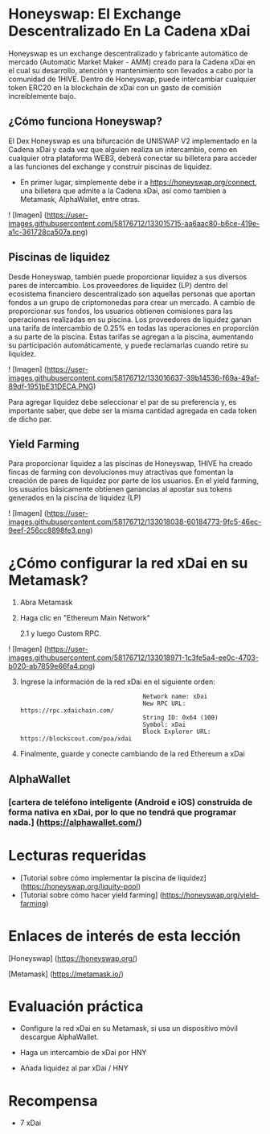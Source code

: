 # Honeyswap: El Exchange Descentralizado En La Cadena xDai

Honeyswap es un exchange descentralizado y fabricante automático de mercado (Automatic Market Maker - AMM) creado para la Cadena xDai en el cual su desarrollo, atención y mantenimiento son llevados a cabo por la comunidad de 1HIVE.
Dentro de Honeyswap, puede intercambiar cualquier token ERC20 en la blockchain de xDai con un gasto de comisión increíblemente bajo.

## ¿Cómo funciona Honeyswap?

El Dex Honeyswap es una bifurcación de UNISWAP V2 implementado en la Cadena xDai y cada vez que alguien realiza un intercambio, como en cualquier otra plataforma WEB3, deberá conectar su billetera para acceder a las funciones del exchange y construir piscinas de liquidez.

* En primer lugar, simplemente debe ir a https://honeyswap.org/connect, una billetera que admite a la Cadena xDai, así como tambien a Metamask, AlphaWallet, entre otras.

! [Imagen] (https://user-images.githubusercontent.com/58176712/133015715-aa6aac80-b6ce-419e-a1c-361728ca507a.png)


## Piscinas de liquidez

Desde Honeyswap, también puede proporcionar liquidez a sus diversos pares de intercambio.
Los proveedores de liquidez (LP) dentro del ecosistema financiero descentralizado son aquellas personas que aportan fondos a un grupo de criptomonedas para crear un mercado.
A cambio de proporcionar sus fondos, los usuarios obtienen comisiones para las operaciones realizadas en su piscina.
Los proveedores de liquidez ganan una tarifa de intercambio de 0.25% en todas las operaciones en proporción a su parte de la piscina.
Estas tarifas se agregan a la piscina, aumentando su participación automáticamente, y puede reclamarlas cuando retire su liquidez.

! [Imagen] (https://user-images.githubusercontent.com/58176712/133016637-39b14536-f69a-49af-89df-1951bE31DECA.PNG)

Para agregar liquidez debe seleccionar el par de su preferencia y, es importante saber, que debe ser la misma cantidad agregada en cada token de dicho par.

## Yield Farming

Para proporcionar liquidez a las piscinas de Honeyswap, 1HIVE ha creado fincas de farming con devoluciones muy atractivas que fomentan la creación de pares de liquidez por parte de los usuarios. En el yield farming, los usuarios básicamente obtienen ganancias al apostar sus tokens generados en la piscina de liquidez (LP)

! [Imagen] (https://user-images.githubusercontent.com/58176712/133018038-60184773-9fc5-46ec-9eef-256cc8898fe3.png)


# ¿Cómo configurar la red xDai en su Metamask?

   1. Abra Metamask

   2. Haga clic en "Ethereum Main Network"

      2.1 y luego Custom RPC.

  ! [Imagen] (https://user-images.githubusercontent.com/58176712/133018971-1c3fe5a4-ee0c-4703-b020-ab7859e66fa4.png)

 3. Ingrese la información de la red xDai en el siguiente orden:


                                          Network name: xDai
                                          New RPC URL: https://rpc.xdaichain.com/
                                          String ID: 0x64 (100)
                                          Symbol: xDai
                                          Block Explorer URL: https://blockscout.com/poa/xdai


4. Finalmente, guarde y conecte cambiando de la red Ethereum a xDai

## AlphaWallet

### [cartera de teléfono inteligente (Android e iOS) construida de forma nativa en xDai, por lo que no tendrá que programar nada.] (https://alphawallet.com/)


# Lecturas requeridas

* [Tutorial sobre cómo implementar la piscina de liquidez] (https://honeyswap.org/liquity-pool)
* [Tutorial sobre cómo hacer yield farming] (https://honeyswap.org/yield-farming)

# Enlaces de interés de esta lección

[Honeyswap] (https://honeyswap.org/)

[Metamask] (https://metamask.io/)

# Evaluación práctica

* Configure la red xDai en su Metamask, si usa un dispositivo móvil descargue AlphaWallet.

* Haga un intercambio de xDai por HNY

* Añada liquidez al par xDai / HNY

# Recompensa

* 7 xDai

